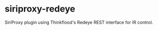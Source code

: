 siriproxy-redeye
================

SiriProxy plugin using Thinkflood's Redeye REST interface for IR control.